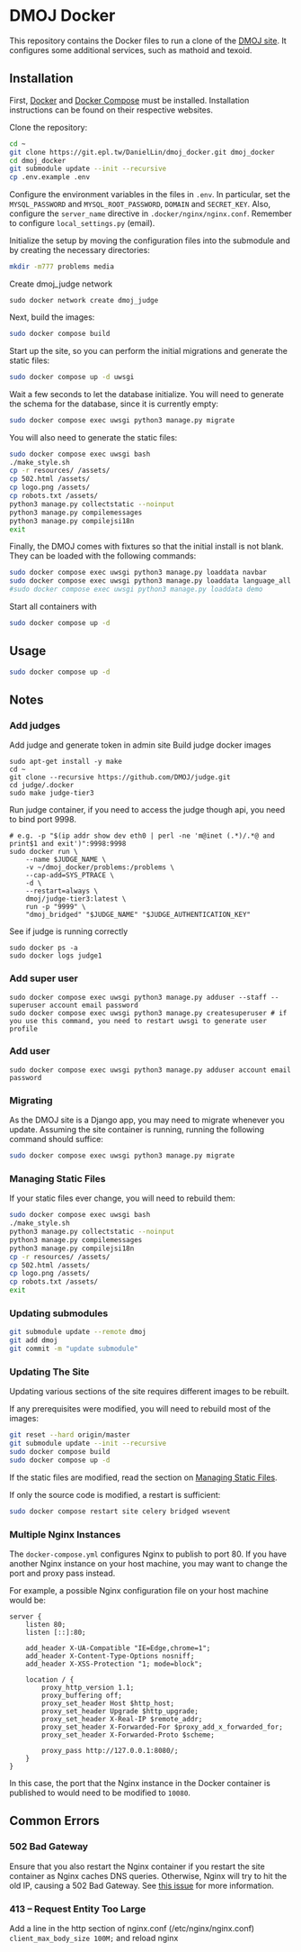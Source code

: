 DMOJ Docker
=====

This repository contains the Docker files to run a clone of the [DMOJ site](https://github.com/DMOJ/online-judge). It configures some additional services, such as mathoid and texoid.

## Installation

First, [Docker](https://www.docker.com/) and [Docker Compose](https://docs.docker.com/compose/) must be installed. Installation instructions can be found on their respective websites.

Clone the repository:
```sh
cd ~
git clone https://git.epl.tw/DanielLin/dmoj_docker.git dmoj_docker
cd dmoj_docker
git submodule update --init --recursive
cp .env.example .env
```

Configure the environment variables in the files in `.env`. In particular, set the `MYSQL_PASSWORD` and `MYSQL_ROOT_PASSWORD`, `DOMAIN` and `SECRET_KEY`. Also, configure the `server_name` directive in `.docker/nginx/nginx.conf`.
Remember to configure `local_settings.py` (email). 

Initialize the setup by moving the configuration files into the submodule and by creating the necessary directories:
```sh
mkdir -m777 problems media
```

Create dmoj_judge network
```shell
sudo docker network create dmoj_judge
```

Next, build the images:
```sh
sudo docker compose build
```

Start up the site, so you can perform the initial migrations and generate the static files:
```sh
sudo docker compose up -d uwsgi
```

Wait a few seconds to let the database initialize.
You will need to generate the schema for the database, since it is currently empty:
```sh
sudo docker compose exec uwsgi python3 manage.py migrate
```

You will also need to generate the static files:
```sh
sudo docker compose exec uwsgi bash
./make_style.sh
cp -r resources/ /assets/
cp 502.html /assets/
cp logo.png /assets/
cp robots.txt /assets/
python3 manage.py collectstatic --noinput
python3 manage.py compilemessages
python3 manage.py compilejsi18n
exit
```

Finally, the DMOJ comes with fixtures so that the initial install is not blank. They can be loaded with the following commands:
```sh
sudo docker compose exec uwsgi python3 manage.py loaddata navbar
sudo docker compose exec uwsgi python3 manage.py loaddata language_all # language_small
#sudo docker compose exec uwsgi python3 manage.py loaddata demo
```

Start all containers with
```sh
sudo docker compose up -d
```


## Usage
```sh
sudo docker compose up -d
```

## Notes

### Add judges
Add judge and generate token in admin site
Build judge docker images
```shell
sudo apt-get install -y make
cd ~
git clone --recursive https://github.com/DMOJ/judge.git
cd judge/.docker
sudo make judge-tier3
```

Run judge container, if you need to access the judge though api, you need to bind port 9998.
```shell
# e.g. -p "$(ip addr show dev eth0 | perl -ne 'm@inet (.*)/.*@ and print$1 and exit')":9998:9998
sudo docker run \
    --name $JUDGE_NAME \
    -v ~/dmoj_docker/problems:/problems \
    --cap-add=SYS_PTRACE \
    -d \
    --restart=always \
    dmoj/judge-tier3:latest \
    run -p "9999" \
    "dmoj_bridged" "$JUDGE_NAME" "$JUDGE_AUTHENTICATION_KEY"
```

See if judge is running correctly
```shell
sudo docker ps -a
sudo docker logs judge1
```

### Add super user
```shell
sudo docker compose exec uwsgi python3 manage.py adduser --staff --superuser account email password
sudo docker compose exec uwsgi python3 manage.py createsuperuser # if you use this command, you need to restart uwsgi to generate user profile
```

### Add user
```shell
sudo docker compose exec uwsgi python3 manage.py adduser account email password
```


### Migrating
As the DMOJ site is a Django app, you may need to migrate whenever you update. Assuming the site container is running, running the following command should suffice:
```sh
sudo docker compose exec uwsgi python3 manage.py migrate
```

### Managing Static Files
If your static files ever change, you will need to rebuild them:
```sh
sudo docker compose exec uwsgi bash
./make_style.sh
python3 manage.py collectstatic --noinput
python3 manage.py compilemessages
python3 manage.py compilejsi18n
cp -r resources/ /assets/
cp 502.html /assets/
cp logo.png /assets/
cp robots.txt /assets/
exit
```

### Updating submodules
```sh
git submodule update --remote dmoj
git add dmoj
git commit -m "update submodule"
```

### Updating The Site
Updating various sections of the site requires different images to be rebuilt.

If any prerequisites were modified, you will need to rebuild most of the images:
```sh
git reset --hard origin/master
git submodule update --init --recursive
sudo docker compose build
sudo docker compose up -d
```
If the static files are modified, read the section on [Managing Static Files](#managing-static-files).

If only the source code is modified, a restart is sufficient:
```sh
sudo docker compose restart site celery bridged wsevent
```

### Multiple Nginx Instances

The `docker-compose.yml` configures Nginx to publish to port 80. If you have another Nginx instance on your host machine, you may want to change the port and proxy pass instead.

For example, a possible Nginx configuration file on your host machine would be:
```
server {
    listen 80;
    listen [::]:80;

    add_header X-UA-Compatible "IE=Edge,chrome=1";
    add_header X-Content-Type-Options nosniff;
    add_header X-XSS-Protection "1; mode=block";

    location / {
        proxy_http_version 1.1;
        proxy_buffering off;
        proxy_set_header Host $http_host;
        proxy_set_header Upgrade $http_upgrade;
        proxy_set_header X-Real-IP $remote_addr;
        proxy_set_header X-Forwarded-For $proxy_add_x_forwarded_for;
        proxy_set_header X-Forwarded-Proto $scheme;

        proxy_pass http://127.0.0.1:8080/;
    }
}
```
In this case, the port that the Nginx instance in the Docker container is published to would need to be modified to `10080`.

## Common Errors
### 502 Bad Gateway
Ensure that you also restart the Nginx container if you restart the site container as Nginx caches DNS queries. Otherwise, Nginx will try to hit the old IP, causing a 502 Bad Gateway. See [this issue](https://github.com/docker/compose/issues/3314) for more information.
### 413 – Request Entity Too Large
Add a line in the http section of nginx.conf (/etc/nginx/nginx.conf) `client_max_body_size 100M;` and reload nginx
